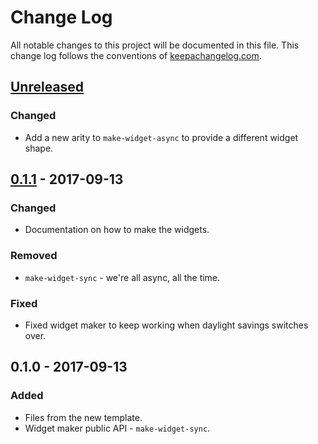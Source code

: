 # Change Log
All notable changes to this project will be documented in this file. This change log follows the conventions of [keepachangelog.com](http://keepachangelog.com/).

## [Unreleased]
### Changed
- Add a new arity to `make-widget-async` to provide a different widget shape.

## [0.1.1] - 2017-09-13
### Changed
- Documentation on how to make the widgets.

### Removed
- `make-widget-sync` - we're all async, all the time.

### Fixed
- Fixed widget maker to keep working when daylight savings switches over.

## 0.1.0 - 2017-09-13
### Added
- Files from the new template.
- Widget maker public API - `make-widget-sync`.

[Unreleased]: https://github.com/your-name/tinkerpopbuilder-poc/compare/0.1.1...HEAD
[0.1.1]: https://github.com/your-name/tinkerpopbuilder-poc/compare/0.1.0...0.1.1
